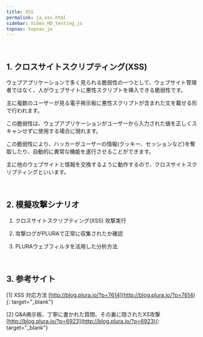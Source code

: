 ```yaml
---
title: XSS
permalink: ja_xss.html
sidebar: Video_HD_testing_ja
topnav: topnav_ja
---
```


<!-- <style>.embed-container { position: relative; padding-bottom: 56.25%; height: 0; overflow: hidden; max-width: 100%; } .embed-container iframe, .embed-container object, .embed-container embed { position: absolute; top: 0; left: 0; width: 100%; height: 100%; }</style><div class='embed-container'><iframe src='https://www.youtube.com/embed/dfbZ6_tWthA' frameborder='0' allowfullscreen></iframe></div> -->

<br />

## 1. クロスサイトスクリプティング(XSS)

ウェブアプリケーションで多く見られる脆弱性の一つとして、ウェブサイト管理者ではなく、人がウェブサイトに悪性スクリプトを挿入できる脆弱性です。

主に複数のユーザーが見る電子掲示板に悪性スクリプトが含まれた文を載せる形で行われます。

この脆弱性は、ウェブアプリケーションがユーザーから入力された値を正しくスキャンせずに使用する場合に現れます。

この脆弱性により、ハッカーがユーザーの情報(クッキー、セッションなど)を奪取したり、自動的に異常な機能を遂行させることができます。

主に他のウェブサイトと情報を交換するように動作するので、クロスサイトスクリプティングといいます。

<br />

## 2. 模擬攻撃シナリオ
  
  1) クロスサイトスクリプティング(XSS) 攻撃実行
  
  2) 攻撃ログがPLURAで正常に収集されたか確認
  
  3) PLURAウェブフィルタを活用した分析方法

<br />

## 3. 参考サイト

  [1] XSS 対応方法 [http://blog.plura.io/?p=7614](http://blog.plura.io/?p=7614){: target="_blank"}

  [2] Q&A掲示板、丁寧に書かれた質問、その裏に隠されたXS攻撃 [http://blog.plura.io/?p=6923](http://blog.plura.io/?p=6923){: target="_blank"}
